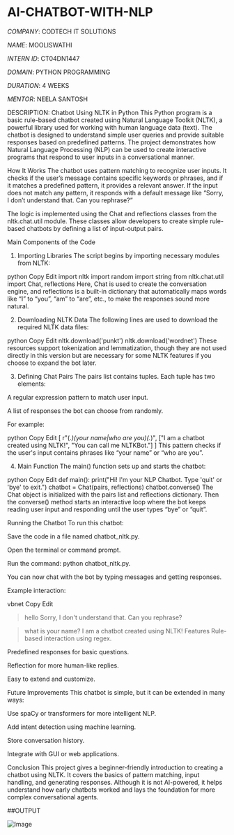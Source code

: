 # AI-CHATBOT-WITH-NLP

*COMPANY*: CODTECH IT SOLUTIONS

*NAME*: MOOLISWATHI

*INTERN ID*: CT04DN1447

*DOMAIN*: PYTHON PROGRAMMING

*DURATION*: 4 WEEKS 

*MENTOR*: NEELA SANTOSH

DESCRIPTION: Chatbot Using NLTK in Python
This Python program is a basic rule-based chatbot created using Natural Language Toolkit (NLTK), a powerful library used for working with human language data (text). The chatbot is designed to understand simple user queries and provide suitable responses based on predefined patterns. The project demonstrates how Natural Language Processing (NLP) can be used to create interactive programs that respond to user inputs in a conversational manner.

 How It Works
The chatbot uses pattern matching to recognize user inputs. It checks if the user’s message contains specific keywords or phrases, and if it matches a predefined pattern, it provides a relevant answer. If the input does not match any pattern, it responds with a default message like “Sorry, I don’t understand that. Can you rephrase?”

The logic is implemented using the Chat and reflections classes from the nltk.chat.util module. These classes allow developers to create simple rule-based chatbots by defining a list of input-output pairs.

 Main Components of the Code
1. Importing Libraries
The script begins by importing necessary modules from NLTK:

python
Copy
Edit
import nltk
import random
import string
from nltk.chat.util import Chat, reflections
Here, Chat is used to create the conversation engine, and reflections is a built-in dictionary that automatically maps words like “I” to “you”, “am” to “are”, etc., to make the responses sound more natural.

2. Downloading NLTK Data
The following lines are used to download the required NLTK data files:

python
Copy
Edit
nltk.download('punkt')
nltk.download('wordnet')
These resources support tokenization and lemmatization, though they are not used directly in this version but are necessary for some NLTK features if you choose to expand the bot later.

3. Defining Chat Pairs
The pairs list contains tuples. Each tuple has two elements:

A regular expression pattern to match user input.

A list of responses the bot can choose from randomly.

For example:

python
Copy
Edit
[
    r"(.*)(your name|who are you)(.*)",
    ["I am a chatbot created using NLTK!", "You can call me NLTKBot."]
]
This pattern checks if the user's input contains phrases like “your name” or “who are you”.

4. Main Function
The main() function sets up and starts the chatbot:

python
Copy
Edit
def main():
    print("Hi! I'm your NLP Chatbot. Type 'quit' or 'bye' to exit.")
    chatbot = Chat(pairs, reflections)
    chatbot.converse()
The Chat object is initialized with the pairs list and reflections dictionary. Then the converse() method starts an interactive loop where the bot keeps reading user input and responding until the user types “bye” or “quit”.

 Running the Chatbot
To run this chatbot:

Save the code in a file named chatbot_nltk.py.

Open the terminal or command prompt.

Run the command: python chatbot_nltk.py.

You can now chat with the bot by typing messages and getting responses.

Example interaction:

vbnet
Copy
Edit
> hello
Sorry, I don't understand that. Can you rephrase?

> what is your name?
I am a chatbot created using NLTK!
 Features
Rule-based interaction using regex.

Predefined responses for basic questions.

Reflection for more human-like replies.

Easy to extend and customize.

 Future Improvements
This chatbot is simple, but it can be extended in many ways:

Use spaCy or transformers for more intelligent NLP.

Add intent detection using machine learning.

Store conversation history.

Integrate with GUI or web applications.

 Conclusion
This project gives a beginner-friendly introduction to creating a chatbot using NLTK. It covers the basics of pattern matching, input handling, and generating responses. Although it is not AI-powered, it helps understand how early chatbots worked and lays the foundation for more complex conversational agents.

##OUTPUT

![Image](https://github.com/user-attachments/assets/7035103c-79c1-494b-b475-f5e7bed4bf3d)
